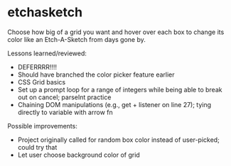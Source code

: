 # etchasketch

Choose how big of a grid you want and hover over each box to change its color like an Etch-A-Sketch from days gone by.

Lessons learned/reviewed:
 - DEFERRRR!!!!
 - Should have branched the color picker feature earlier
 - CSS Grid basics
 - Set up a prompt loop for a range of integers while being able to break out on cancel; parseInt practice
 - Chaining DOM manipulations (e.g., get + listener on line 27); tying directly to variable with arrow fn

Possible improvements:
 - Project originally called for random box color instead of user-picked; could try that
 - Let user choose background color of grid
